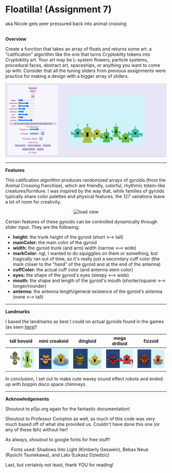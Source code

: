 Floatilla! (Assignment 7)
===
aka Nicole gets peer pressured back into animal crossing
<br>
<br>

**Overview**

Create a function that takes an array of floats and returns some art: a "catification" algorithm like the one that turns Cryptokitty tokens into Cryptokitty art. Your art may be L-system flowers, particle systems, procedural faces, abstract art, spaceships, or anything you want to come up with. Consider that all the tuning sliders from previous assignments were practice for making a design with a bigger array of sliders.
<br>

<center>

![load view](../src/a7imgs/a7_load.gif)
</center>

<hr>

**Features**

This catification algorithm produces randomized arrays of gyroids (from the Animal Crossing franchise), which are friendly, colorful, rhythmic totem-like creatures/furniture. I was inspired by the way that, while families of gyroids typically share color palettes and physical features, the 127 variations leave a lot of room for creativity.

<center>

![load view](https://static.wikia.nocookie.net/animalcrossing/images/a/a6/Lloid_NH.png/revision/latest/scale-to-width-down/213?cb=20200222181723)
</center>

Certain features of these gyroids can be controlled dynamically through slider input. They are the following:

<ul>
    <li> <b>height:</b> the trunk height of the gyroid (short <--> tall)
    <li> <b>mainColor:</b> the main color of the gyroid
    <li> <b>width:</b> the gyroid trunk (and arm) width (narrow <--> wide)
    <li> <b>markColor:</b> ngl, I wanted to do squigglies on them or something, but tragically ran out of time, so it's really just a secondary cuff color (the mark closer to the "hand" of the gyroid and at the end of the antenna)
    <li> <b>cuffColor:</b> the actual cuff color (and antenna stem color)
    <li> <b>eyes:</b> the shape of the gyroid's eyes (sleepy <--> wide)
    <li> <b>mouth:</b> the shape and length of the gyroid's mouth (shorter/squarer <--> longer/rounder)
    <li> <b>antenna:</b> the antenna length/general existence of the gyroid's antenna (none <--> tall)
</ul>

<hr>

**Landmarks**

I based the landmarks as best I could on actual gyroids found in the games (as seen [here](https://animalcrossing.fandom.com/wiki/Gyroid_(furniture)))! 

tall bovoid | mini croakoid | dingloid | mega drilloid | fizzoid
:-------------------------:|:-------------------------:|:-------------------------:|:-------------------------:|:-------------------------:
![bovoid](../src/a7imgs/Group_bovoids.png) | ![croakoid](../src/a7imgs/Group_croakoids.png) | ![dingloid](../src/a7imgs/Group_dingloids.png) | ![drilloid](../src/a7imgs/Group_drilloids.png) | ![fizzoid](../src/a7imgs/Group_fizzoids.png)

In conclusion, I set out to make cute wavey sound effect robots and ended up with boppin disco space chimneys.


<hr>


**Acknowledgements**

Shoutout to p5js.org again for the fantastic documentation!

Shoutout to Professor Compton as well, as much of this code was very much based off of what she provided us. Couldn't have done this one (or any of these tbh) without her!

As always, shoutout to google fonts for free stuff!

&emsp; Fonts used: Shadows Into Light (Kimberly Geswein), Bebas Neue (Ryoichi Tsunekawa), and Lato (Łukasz Dziedzic)

Last, but certainly not least, thank YOU for reading!